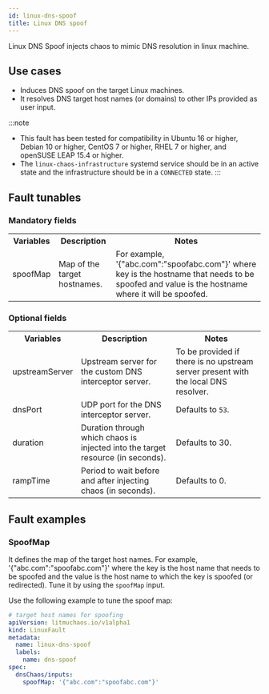 ```yaml
---
id: linux-dns-spoof
title: Linux DNS spoof
---
```

Linux DNS Spoof injects chaos to mimic DNS resolution in linux machine.

## Use cases
- Induces DNS spoof on the target Linux machines.
- It resolves DNS target host names (or domains) to other IPs provided as user input.

:::note
- This fault has been tested for compatibility in Ubuntu 16 or higher, Debian 10 or higher, CentOS 7 or higher, RHEL 7 or higher, and openSUSE LEAP 15.4 or higher.
- The `linux-chaos-infrastructure` systemd service should be in an active state and the infrastructure should be in a `CONNECTED` state.
:::

## Fault tunables
<h3>Mandatory fields</h3>
<table>
  <tr>
    <th> Variables </th>
    <th> Description </th>
    <th> Notes </th>
  </tr>
  <tr>
    <td> spoofMap </td>
    <td> Map of the target hostnames. </td>
    <td> For example, '&#123;"abc.com":"spoofabc.com"&#125;' where key is the hostname that needs to be spoofed and value is the hostname where it will be spoofed. </td>
  </tr>
</table>
<h3>Optional fields</h3>
<table>
  <tr>
    <th> Variables </th>
    <th> Description </th>
    <th> Notes </th>
  </tr>
  <tr>
    <td> upstreamServer </td>
    <td> Upstream server for the custom DNS interceptor server. </td>
    <td> To be provided if there is no upstream server present with the local DNS resolver. </td>
  </tr>
  <tr>
    <td> dnsPort </td>
    <td> UDP port for the DNS interceptor server. </td>
    <td> Defaults to <code>53</code>. </td>
  </tr>
  <tr>
    <td> duration </td>
    <td> Duration through which chaos is injected into the target resource (in seconds). </td>
    <td> Defaults to 30. </td>
  </tr>
  <tr>
    <td> rampTime </td>
    <td> Period to wait before and after injecting chaos (in seconds). </td>
    <td> Defaults to 0. </td>
  </tr>
</table>

## Fault examples
### SpoofMap

It defines the map of the target host names. For example, '{"abc.com":"spoofabc.com"}' where the key is the host name that needs to be spoofed and the value is the host name to which the key is spoofed (or redirected). Tune it by using the `spoofMap` input.

Use the following example to tune the spoof map:

[embedmd]:# (./static/manifests/linux-dns-spoof/spoofMap.yaml yaml)
```yaml
# target host names for spoofing
apiVersion: litmuchaos.io/v1alpha1
kind: LinuxFault
metadata:
  name: linux-dns-spoof
  labels:
    name: dns-spoof
spec:
  dnsChaos/inputs:
    spoofMap: '{"abc.com":"spoofabc.com"}'
```
